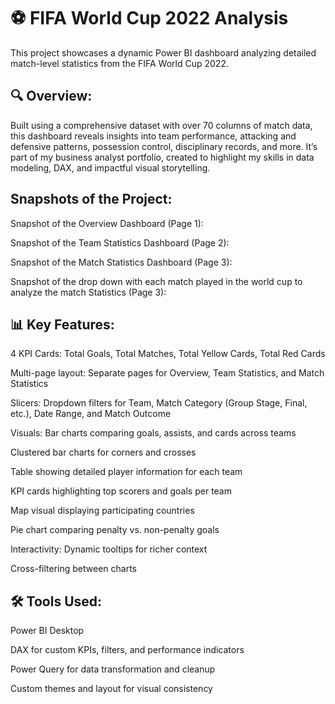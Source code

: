 # ⚽ FIFA World Cup 2022 Analysis
This project showcases a dynamic Power BI dashboard analyzing detailed match-level statistics from the FIFA World Cup 2022.

## 🔍 Overview:
Built using a comprehensive dataset with over 70 columns of match data, this dashboard reveals insights into team performance, attacking and defensive patterns, possession control, disciplinary records, and more. It’s part of my business analyst portfolio, created to highlight my skills in data modeling, DAX, and impactful visual storytelling.

## Snapshots of the Project:

Snapshot of the Overview Dashboard (Page 1):

Snapshot of the Team Statistics Dashboard (Page 2):

Snapshot of the Match Statistics Dashboard (Page 3):

Snapshot of the drop down with each match played in the world cup to analyze the match Statistics (Page 3):

## 📊 Key Features:
4 KPI Cards: Total Goals, Total Matches, Total Yellow Cards, Total Red Cards

Multi-page layout: Separate pages for Overview, Team Statistics, and Match Statistics

Slicers: Dropdown filters for Team, Match Category (Group Stage, Final, etc.), Date Range, and Match Outcome

Visuals:
Bar charts comparing goals, assists, and cards across teams

Clustered bar charts for corners and crosses

Table showing detailed player information for each team

KPI cards highlighting top scorers and goals per team

Map visual displaying participating countries

Pie chart comparing penalty vs. non-penalty goals

Interactivity:
Dynamic tooltips for richer context

Cross-filtering between charts

## 🛠️ Tools Used:
Power BI Desktop

DAX for custom KPIs, filters, and performance indicators

Power Query for data transformation and cleanup

Custom themes and layout for visual consistency
